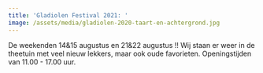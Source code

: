 ```yaml
---
title: 'Gladiolen Festival 2021: '
image: /assets/media/gladiolen-2020-taart-en-achtergrond.jpg
---
```

De weekenden 14&15 augustus en 21&22 augustus !!
Wij staan er weer in de theetuin met veel nieuw lekkers, maar ook oude favorieten.
Openingstijden van 11.00 - 17.00 uur.
